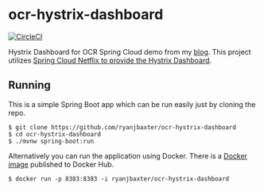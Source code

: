 # ocr-hystrix-dashboard
[![CircleCI](https://circleci.com/gh/ryanjbaxter/ocr-hystrix-dashboard.svg?style=svg)](https://circleci.com/gh/ryanjbaxter/ocr-hystrix-dashboard)

Hystrix Dashboard for OCR Spring Cloud demo from my [blog](http://ryanjbaxter.com).  This project utilizes [Spring Cloud Netflix
to provide the Hystrix Dashboard](http://cloud.spring.io/spring-cloud-static/spring-cloud.html#_circuit_breaker_hystrix_dashboard).

## Running
This is a simple Spring Boot app which can be run easily just by cloning the repo.

```
$ git clone https://github.com/ryanjbaxter/ocr-hystrix-dashboard
$ cd ocr-hystrix-dashboard
$ ./mvnw spring-boot:run
```

Alternatively you can run the application using Docker.  There is a 
[Docker image](https://hub.docker.com/r/ryanjbaxter/ocr-hystrix-dashboard/) published to Docker Hub.

```
$ docker run -p 8383:8383 -i ryanjbaxter/ocr-hystrix-dashboard
```
